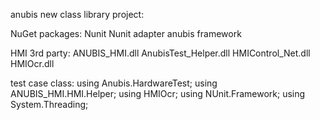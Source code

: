 anubis new class library project:

NuGet packages:
Nunit
Nunit adapter
anubis framework

HMI 3rd party:
ANUBIS_HMI.dll
AnubisTest_Helper.dll
HMIControl_Net.dll
HMIOcr.dll

test case class:
    using Anubis.HardwareTest;
    using ANUBIS_HMI.HMI.Helper;
    using HMIOcr;
    using NUnit.Framework;
    using System.Threading;

